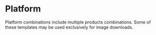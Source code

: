 # Platform

Platform combinations include multiple products combinations.
Some of these templates may be used exclusively for image downloads.
